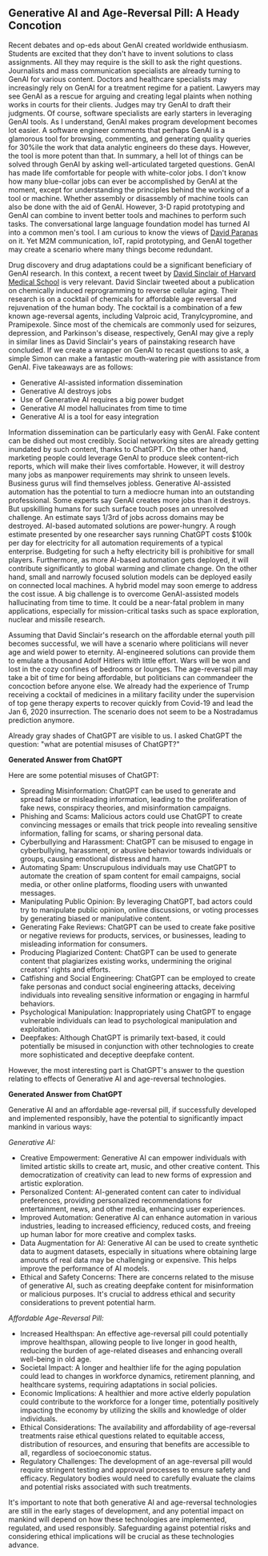 ## Generative AI and Age-Reversal Pill: A Heady Concotion

Recent debates and op-eds about GenAI created worldwide enthusiasm. Students are excited that they don't have to invent solutions
to class assignments. All they may require is the skill to ask the right questions. Journalists and mass communication specialists
are already turning to GenAI for various content. Doctors and healthcare specialists may increasingly rely on GenAI for a 
treatment regime for a patient. Lawyers may see GenAI as a rescue for arguing and creating legal plaints when nothing works in 
courts for their clients. Judges may try GenAI to draft their judgments. Of course, software specialists are early starters in
leveraging GenAI tools. As I understand, GenAI makes program development becomes lot easier. A software engineer comments
that perhaps GenAI is a glamorous tool for browsing, commenting, and generating quality queries for 30%ile the work that data 
analytic engineers do these days. However, the tool is more potent than that. In summary, a hell lot of things can be 
solved through GenAI by asking well-articulated targeted questions. GenAI has made life comfortable for people with white-color 
jobs. I don't know how many blue-collar jobs can ever be accomplished by GenAI at the moment, except for understanding 
the principles behind the working of a tool or machine. Whether assembly or disassembly of machine tools can also be done with
the aid of GenAI. However, 3-D rapid prototyping and GenAI can combine to invent better tools and machines to perform such 
tasks. The conversational large language foundation model has turned AI into a common men's tool. I am curious to know the views of
[David Paranas](https://en.wikipedia.org/wiki/David_Parnas) on it. Yet M2M communication, IoT, 
rapid prototyping, and GenAI together may create a scenario where many things become redundant. 

Drug discovery and drug adaptations could be a significant beneficiary of GenAI research. In this context, a recent tweet by
[David Sinclair of Harvard Medical School](https://twitter.com/Medyanin50Tonu/status/1680949507331092483) is very relevant. 
David Sinclair tweeted about a publication on chemically induced reprogramming to reverse cellular aging. Their research
is on a cocktail of chemicals for affordable age reversal and rejuvenation of the human body. The cocktail is a combination of a 
few known age-reversal agents, including Valproic acid, Tranylcypromine, and Pramipexole. Since most of the chemicals are 
commonly used for seizures, depression, and Parkinson's disease, respectively, GenAI may give a reply in similar 
lines as David Sinclair's years of painstaking research have concluded. If we create a wrapper on GenAI to recast questions
to ask, a simple Simon can make a fantastic mouth-watering pie with assistance from GenAI. Five takeaways 
are as follows:

- Generative AI-assisted information dissemination
- Generative AI destroys jobs
- Use of Generative AI requires a big power budget
- Generative AI model hallucinates from time to time
- Generative AI is a tool for easy integration

Information dissemination can be particularly easy with GenAI. Fake content can be dished out most credibly. Social
networking sites are already getting inundated by such content, thanks to ChatGPT. On the other hand, marketing people could 
leverage GenAI to produce sleek content-rich reports, which will make their lives comfortable. However, it will destroy many 
jobs as manpower requirements may shrink to unseen levels. Business gurus will find themselves jobless. Generative AI-assisted 
automation has the potential to turn a mediocre human into an outstanding professional. Some experts say GenAI creates more 
jobs than it destroys. But upskilling humans for such surface touch poses an unresolved challenge. An estimate says 1/3rd of
jobs across domains may be destroyed. AI-based automated solutions are power-hungry. A rough estimate presented by one researcher 
says running ChatGPT costs $100k per day for electricity for all automation requirements of a typical enterprise. Budgeting for 
such a hefty electricity bill is prohibitive for small players. Furthermore, as more AI-based automation gets deployed, it
will contribute significantly to global warming and climate change. On the other hand, small and narrowly focused solution models
can be deployed easily on connected local machines. A hybrid model may soon emerge to address the cost issue. 
A big challenge is to overcome GenAI-assisted models hallucinating from time to time. It could be a near-fatal problem in many
applications, especially for mission-critical tasks such as space exploration, nuclear and missile research. 

Assuming that David Sinclair's research on the affordable eternal youth pill becomes successful, we will have a scenario where
politicians will never age and wield power to eternity. AI-engineered solutions can provide them to emulate a thousand
Adolf Hitlers with little effort. Wars will be won and lost in the cozy confines of bedrooms or lounges. The age-reversal pill may take a bit of time for being affordable, but politicians can commandeer the concoction before anyone else.
We already had the experience of Trump receiving a cocktail of medicines in a military facility under the supervision of
top gene therapy experts to recover quickly from Covid-19 and lead the Jan 6, 2020 insurrection. The scenario does not seem
to be a Nostradamus prediction anymore.

Already gray shades of ChatGPT are visible to us. I asked ChatGPT the question: "what are potential misuses of ChatGPT?"

<strong>Generated Answer from ChatGPT</strong>

Here are some potential misuses of ChatGPT:

 - Spreading Misinformation: ChatGPT can be used to generate and spread false or misleading information, leading to the proliferation of fake news, conspiracy theories, and misinformation campaigns.
- Phishing and Scams: Malicious actors could use ChatGPT to create convincing messages or emails that trick people into revealing sensitive information, falling for scams, or sharing personal data.
- Cyberbullying and Harassment: ChatGPT can be misused to engage in cyberbullying, harassment, or abusive behavior towards individuals or groups, causing emotional distress and harm.
- Automating Spam: Unscrupulous individuals may use ChatGPT to automate the creation of spam content for email campaigns, social media, or other online platforms, flooding users with unwanted messages.
- Manipulating Public Opinion: By leveraging ChatGPT, bad actors could try to manipulate public opinion, online discussions, or voting processes by generating biased or manipulative content.
- Generating Fake Reviews: ChatGPT can be used to create fake positive or negative reviews for products, services, or businesses, leading to misleading information for consumers.
- Producing Plagiarized Content: ChatGPT can be used to generate content that plagiarizes existing works, undermining the original creators' rights and efforts.
- Catfishing and Social Engineering: ChatGPT can be employed to create fake personas and conduct social engineering attacks, deceiving individuals into revealing sensitive information or engaging in harmful behaviors.
- Psychological Manipulation: Inappropriately using ChatGPT to engage vulnerable individuals can lead to psychological manipulation and exploitation.
- Deepfakes: Although ChatGPT is primarily text-based, it could potentially be misused in conjunction with other technologies to create more sophisticated and deceptive deepfake content.

However, the most interesting part is ChatGPT's answer to the question relating to effects of Generative AI and age-reversal 
technologies.  

<strong>Generated Answer from ChatGPT</strong>

Generative AI and an affordable age-reversal pill, if successfully developed and implemented responsibly, have the potential to significantly impact mankind in various ways:

<i>Generative AI: </i>

- Creative Empowerment: Generative AI can empower individuals with limited artistic skills to create art, music, and other creative content. This democratization of creativity can lead to new forms of expression and artistic exploration.
- Personalized Content: AI-generated content can cater to individual preferences, providing personalized recommendations for entertainment, news, and other media, enhancing user experiences.
- Improved Automation: Generative AI can enhance automation in various industries, leading to increased efficiency, reduced costs, and freeing up human labor for more creative and complex tasks.
- Data Augmentation for AI: Generative AI can be used to create synthetic data to augment datasets, especially in situations where obtaining large amounts of real data may be challenging or expensive. This helps improve the performance of AI models.
- Ethical and Safety Concerns: There are concerns related to the misuse of generative AI, such as creating deepfake content for misinformation or malicious purposes. It's crucial to address ethical and security considerations to prevent potential harm.

<i>Affordable Age-Reversal Pill:</i>

- Increased Healthspan: An effective age-reversal pill could potentially improve healthspan, allowing people to live longer in good health, reducing the burden of age-related diseases and enhancing overall well-being in old age.
- Societal Impact: A longer and healthier life for the aging population could lead to changes in workforce dynamics, retirement planning, and healthcare systems, requiring adaptations in social policies.
- Economic Implications: A healthier and more active elderly population could contribute to the workforce for a longer time, potentially positively impacting the economy by utilizing the skills and knowledge of older individuals.
- Ethical Considerations: The availability and affordability of age-reversal treatments raise ethical questions related to equitable access, distribution of resources, and ensuring that benefits are accessible to all, regardless of socioeconomic status.
- Regulatory Challenges: The development of an age-reversal pill would require stringent testing and approval processes to ensure safety and efficacy. Regulatory bodies would need to carefully evaluate the claims and potential risks associated with such treatments.
    
It's important to note that both generative AI and age-reversal technologies are still in the early stages of development, and any 
potential impact on mankind will depend on how these technologies are implemented, regulated, and used responsibly. Safeguarding 
against potential risks and considering ethical implications will be crucial as these technologies advance.

